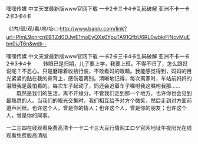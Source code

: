 嘿嘿传媒
中文天堂最新版www官网下载
一卡2卡三卡4卡乱码破解
亚洲不卡一卡2卡3卡4卡


《/内/部/观/看/地/址👉http://www.baidu.com/link?url=PImL9pnrcnEBTZd0DJwE1moEyQXs0YpuTA91QfbU6RL0wbkiFlNcvMuEbn0iJT6n&wd》--

嘿嘿传媒
中文天堂最新版www官网下载
一卡2卡三卡4卡乱码破解
亚洲不卡一卡2卡3卡4卡
　　转眼已是归期，儿子要上学，我要上班。不得不归了，怎么跟妈说呢？不忍心。只是磨蹭着收拾行装，不敢看妈的眼睛。我能感觉得到，妈妈的目光紧紧的贴在我的脊背上，感伤着离别。清晰地记得，每次离家时，车站前妈妈的泪眼我是最怕看的。每次车子起动了，妈还会追着车子嘱咐我这嘱咐我那……
　　既然是我们的生活，离不开缘分。不管我们走到那一个地方，也许你也会见到最熟悉的人。当我们的眼光交集时，我们相互给予对方个微笑，然后走到对方面前道声问候。也许这个人，曾是你的情人；也许这个人，曾是你的朋友；也许这个人，曾是你的同事。





一二三四在线观看免费高清卡一卡二卡三大豆行情网エロゲ官网地址午夜阳光在线观看免费版高清版
